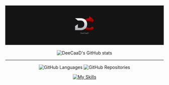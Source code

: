 <div align="center">

  ![banner](https://raw.githubusercontent.com/DeeCaaD/deecaad/main/DeeCaad_youtube_LinkedIn_banner.jpg)
  
  ![DeeCaaD's GitHub stats](https://github-readme-stats.vercel.app/api?username=DeeCaaD&theme=dark&show_icons=true&include_all_commits=true&count_private=true)
</div>

---

<div align="center">
  
  ![GitHub Languages](https://api.githubtrends.io/user/svg/DeeCaaD/langs?time_range=one_year&loc_metric=changed&theme=dark)
  ![GitHub Repositories](https://api.githubtrends.io/user/svg/DeeCaaD/repos?time_range=one_year&group=other&loc_metric=changed&theme=dark)

  [![My Skills](https://skillicons.dev/icons?i=java,kotlin,js,py,react,docker,postgresql,mongodb)](https://skillicons.dev)
</div>
